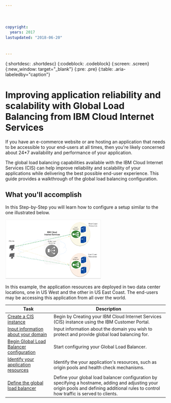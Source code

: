 ```yaml
---



copyright:
  years: 2017
lastupdated: "2018-06-20"


---
```


{:shortdesc: .shortdesc}
{:codeblock: .codeblock}
{:screen: .screen}
{:new_window: target="_blank"}
{:pre: .pre}
{:table: .aria-labeledby="caption"}

# Improving application reliability and scalability with Global Load Balancing from IBM Cloud Internet Services
If you have an e-commerce website or are hosting an application that needs to be accessible to your end-users at all times, then you're likely concerned about 24*7 availability and performance of your application. 

The global load balancing capabilities available with the IBM Cloud Internet Services (CIS) can help improve reliability and scalability of your applications while delivering the best possible end-user experience. This guide provides a walkthrough of the global load balancing configuration.  

## What you'll accomplish

In this Step-by-Step you will learn how to configure a setup similar to the one illustrated below.

<img src="images/Reliability1.png" alt="drawing" style="width: 300px;"/>

In this example, the application resources are deployed in two data center locations, one in US West and the other in US East Coast. The end-users may be accessing this application from all over the world. 

Task  | Description
------------- | -------------
[Create a CIS instance](create-cis.html) | Begin by Creating your IBM Cloud Internet Services (CIS) instance using the IBM Customer Portal.
[Input information about your domain](input-domain.html) | Input information about the domain you wish to protect and provide global load balancing for.
[Begin Global Load Balancer configuration](begin-config.html) | Start configuring your Global Load Balancer.
[Identify your application resources](identify-app-resources.html) | Identify the your application's resources, such as origin pools and health check mechanisms.
[Define the global load balancer](define-global-lb.html) | Define your global load balancer configuration by specifying a hostname, adding and adjusting your origin pools and defining additional rules to control how traffic is served to clients.